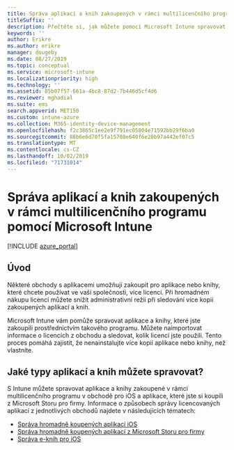 ```yaml
---
title: Správa aplikací a knih zakoupených v rámci multilicenčního programu pomocí Microsoft Intune
titleSuffix: ''
description: Přečtěte si, jak můžete pomocí Microsoft Intune spravovat a monitorovat používání aplikací a knih zakoupených v obchodech v rámci multilicenčních programů.
keywords: ''
author: Erikre
ms.author: erikre
manager: dougeby
ms.date: 08/27/2019
ms.topic: conceptual
ms.service: microsoft-intune
ms.localizationpriority: high
ms.technology: ''
ms.assetid: 85b07f57-661a-4bc8-87d2-7b446d5cf4d6
ms.reviewer: mghadial
ms.suite: ems
search.appverid: MET150
ms.custom: intune-azure
ms.collection: M365-identity-device-management
ms.openlocfilehash: f2c3865c1ee2e9f791ec05804e71592bb29f6ba0
ms.sourcegitcommit: 88b6e6d70f5fa15708e640f6e20b97a442ef07c5
ms.translationtype: MT
ms.contentlocale: cs-CZ
ms.lasthandoff: 10/02/2019
ms.locfileid: "71731014"
---
```

# <a name="manage-volume-purchased-apps-and-books-with-microsoft-intune"></a>Správa aplikací a knih zakoupených v rámci multilicenčního programu pomocí Microsoft Intune

[!INCLUDE [azure_portal](../includes/azure_portal.md)]

## <a name="introduction"></a>Úvod

Některé obchody s aplikacemi umožňují zakoupit pro aplikace nebo knihy, které chcete používat ve vaší společnosti, více licencí. Při hromadném nákupu licencí můžete snížit administrativní režii při sledování více kopií zakoupených aplikací a knih.

Microsoft Intune vám pomůže spravovat aplikace a knihy, které jste zakoupili prostřednictvím takového programu. Můžete naimportovat informace o licencích z obchodu a sledovat, kolik licencí jste použili. Tento proces pomáhá zajistit, že nenainstalujte více kopií aplikace nebo knihy, než vlastníte.

## <a name="which-types-of-apps-and-books-can-you-manage"></a>Jaké typy aplikací a knih můžete spravovat?

S Intune můžete spravovat aplikace a knihy zakoupené v rámci multilicenčního programu v obchodě pro iOS a aplikace, které jste si koupili z Microsoft Storu pro firmy. Informace o způsobech správy licencovaných aplikací z jednotlivých obchodů najdete v následujících tématech:

- [Správa hromadně koupených aplikací iOS](vpp-apps-ios.md)
- [Správa hromadně koupených aplikací z Microsoft Storu pro firmy](windows-store-for-business.md)
- [Správa e-knih pro iOS](vpp-ebooks-ios.md)
